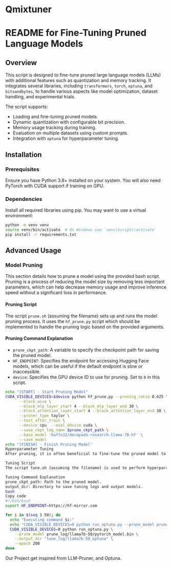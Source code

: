 # Qmixtuner


# README for Fine-Tuning Pruned Language Models

## Overview
This script is designed to fine-tune pruned large language models (LLMs) with additional features such as quantization and memory tracking. It integrates several libraries, including `transformers`, `torch`, `optuna`, and `bitsandbytes`, to handle various aspects like model optimization, dataset handling, and experimental trials.

The script supports:
- Loading and fine-tuning pruned models.
- Dynamic quantization with configurable bit precision.
- Memory usage tracking during training.
- Evaluation on multiple datasets using custom prompts.
- Integration with `optuna` for hyperparameter tuning.

## Installation

### Prerequisites
Ensure you have Python 3.8+ installed on your system. You will also need PyTorch with CUDA support if training on GPU.

### Dependencies
Install all required libraries using pip. You may want to use a virtual environment:

```bash
python -m venv venv
source venv/bin/activate  # On Windows use `venv\Scripts\activate`
pip install -r requirements.txt
```

## Advanced Usage

### Model Pruning
This section details how to prune a model using the provided bash script. Pruning is a process of reducing the model size by removing less important parameters, which can help decrease memory usage and improve inference speed without a significant loss in performance.

#### Pruning Script
The script `prune.sh` (assuming the filename) sets up and runs the model pruning process. It uses the `hf_prune.py` script which should be implemented to handle the pruning logic based on the provided arguments.

#### Pruning Command Explanation
- `prune_ckpt_path`: A variable to specify the checkpoint path for saving the pruned model.
- `HF_ENDPOINT`: Specifies the endpoint for accessing Hugging Face models, which can be useful if the default endpoint is slow or inaccessible.
- `device`: Specifies the GPU device ID to use for pruning. Set to `0` in this script.

```bash
echo "[START] - Start Pruning Model"
CUDA_VISIBLE_DEVICES=$device python hf_prune.py --pruning_ratio 0.625 \
      --block_wise \
      --block_mlp_layer_start 4 --block_mlp_layer_end 30 \
      --block_attention_layer_start 4 --block_attention_layer_end 30 \
      --pruner_type taylor \
      --test_after_train \
      --device cpu  --eval_device cuda \
      --save_ckpt_log_name $prune_ckpt_path \
      --base_model 'baffo32/decapoda-research-llama-7B-hf' \
      --save_model
echo "[FINISH] - Finish Pruning Model"
Hyperparameter Tuning
After pruning, it is often beneficial to fine-tune the pruned model to regain or improve the performance. The following script automates the hyperparameter tuning using Optuna, a hyperparameter optimization framework.

Tuning Script
The script tune.sh (assuming the filename) is used to perform hyperparameter tuning on the pruned model. The script iteratively runs the run_optuna.py script with different settings.

Tuning Command Explanation
prune_ckpt_path: Path to the pruned model.
output_dir: Directory to save tuning logs and output models.
bash
Copy code
#!/bin/bash
export HF_ENDPOINT=https://hf-mirror.com

for i in $(seq 1 50); do
  echo "Executing command $i:"
  echo "CUDA_VISIBLE_DEVICES=0 python run_optuna.py --prune_model prune_log/llama7b-50/pytorch_model.bin --output_dir tune_log/llama7b-50_optuna --epoch 200"
  CUDA_VISIBLE_DEVICES=0 python run_optuna.py \
    --prune_model prune_log/llama7b-50/pytorch_model.bin \
    --output_dir "tune_log/llama7b-50_optuna" \
    --epoch 200
done
```

Our Project get inspired from LLM-Pruner, and Optuna. 
